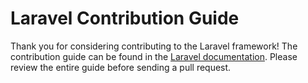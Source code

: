 # Laravel Contribution Guide 

Thank you for considering contributing to the Laravel framework! The contribution guide can be found in the [Laravel documentation](http://laravel.com/docs/contributions). Please review the entire guide before sending a pull request.
